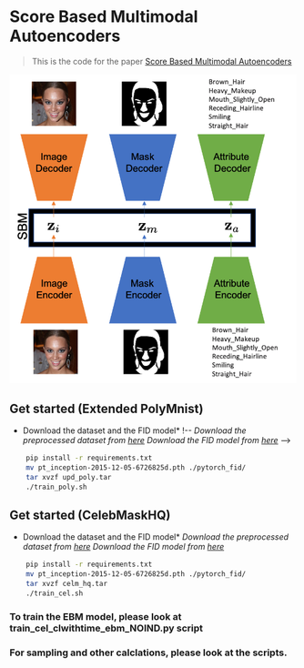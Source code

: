 # Score Based Multimodal Autoencoders
> This is the code for the paper [Score Based Multimodal Autoencoders](https://openreview.net/forum?id=JbuP6UV3Fk)

![Model Architecture](assets/sbmae.png)

## Get started (Extended PolyMnist)
* Download the dataset and the FID model*
!-- *Download the preprocessed dataset from [here](https://uofi.box.com/s/jmhbpiw304gbtx4ulxd0m1cejctp8437)*
*Download the FID model from [here](https://uofi.box.com/s/twh6zi2sp8hxsrthnxkv4oqbd8xs01gm)* -->
```bash
    pip install -r requirements.txt
    mv pt_inception-2015-12-05-6726825d.pth ./pytorch_fid/
    tar xvzf upd_poly.tar
    ./train_poly.sh
```

## Get started (CelebMaskHQ)
* Download the dataset and the FID model*
*Download the preprocessed dataset from [here](https://uofi.box.com/s/d4rnm3gr3a2opgw2o97i6x5zuosq8ve3)*
*Download the FID model from [here](https://uofi.box.com/s/twh6zi2sp8hxsrthnxkv4oqbd8xs01gm)*

```bash
    pip install -r requirements.txt
    mv pt_inception-2015-12-05-6726825d.pth ./pytorch_fid/
    tar xvzf celm_hq.tar
    ./train_cel.sh
```

### To train the EBM model, please look at train_cel_clwithtime_ebm_NOIND.py script
### For sampling and other calclations, please look at the scripts.
